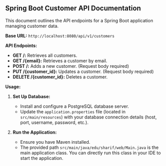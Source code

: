 ## Spring Boot Customer API Documentation

This document outlines the API endpoints for a Spring Boot application managing customer data.

**Base URL:** `http://localhost:8080/api/v1/customers`

**API Endpoints:**

*   **GET /:** Retrieves all customers.
*   **GET /{email}:** Retrieves a customer by email.
*   **POST /:** Adds a new customer. (Request body required)
*   **PUT /{customer_id}:** Updates a customer. (Request body required)
*   **DELETE /{customer_id}:** Deletes a customer.

**Usage:**

1.  **Set Up Database:**
    *   Install and configure a PostgreSQL database server.
    *   Update the `application.properties` file (located in `src/main/resources`) with your database connection details (host, port, username, password, etc.).

2.  **Run the Application:**
    *   Ensure you have Maven installed.
    *   The provided path `src/main/java/edu/sharif/web/Main.java` is the main application class. You can directly run this class in your IDE to start the application.
